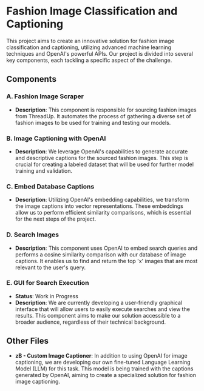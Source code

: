 # Fashion Image Classification and Captioning

This project aims to create an innovative solution for fashion image classification and captioning, utilizing advanced machine learning techniques and OpenAI's powerful APIs. Our project is divided into several key components, each tackling a specific aspect of the challenge.

## Components

### A. Fashion Image Scraper

- **Description**: This component is responsible for sourcing fashion images from ThreadUp. It automates the process of gathering a diverse set of fashion images to be used for training and testing our models.

### B. Image Captioning with OpenAI

- **Description**: We leverage OpenAI's capabilities to generate accurate and descriptive captions for the sourced fashion images. This step is crucial for creating a labeled dataset that will be used for further model training and validation.

### C. Embed Database Captions

- **Description**: Utilizing OpenAI's embedding capabilities, we transform the image captions into vector representations. These embeddings allow us to perform efficient similarity comparisons, which is essential for the next steps of the project.

### D. Search Images

- **Description**: This component uses OpenAI to embed search queries and performs a cosine similarity comparison with our database of image captions. It enables us to find and return the top 'x' images that are most relevant to the user's query.

### E. GUI for Search Execution

- **Status**: Work in Progress  
- **Description**: We are currently developing a user-friendly graphical interface that will allow users to easily execute searches and view the results. This component aims to make our solution accessible to a broader audience, regardless of their technical background.

## Other Files

- **zB - Custom Image Captioner**: In addition to using OpenAI for image captioning, we are developing our own fine-tuned Language Learning Model (LLM) for this task. This model is being trained with the captions generated by OpenAI, aiming to create a specialized solution for fashion image captioning.



